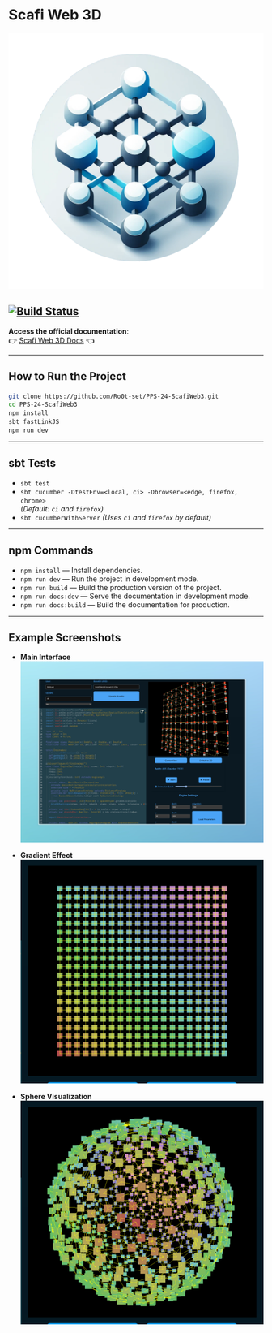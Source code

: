 # Scafi Web 3D

![logo](docs/src/img/logo.png)



[![Build Status](https://img.shields.io/github/actions/workflow/status/Ro0t-set/PPS-24-ScafiWeb3/pages.yml?branch=dev)](https://github.com/Ro0t-set/PPS-24-ScafiWeb3/actions/workflows/pages.yml)
---

**Access the official documentation**:  
👉 [Scafi Web 3D Docs](https://www.tommasopatriti.me/PPS-24-ScafiWeb3/) 👈

---

## How to Run the Project

```bash
git clone https://github.com/Ro0t-set/PPS-24-ScafiWeb3.git
cd PPS-24-ScafiWeb3
npm install
sbt fastLinkJS
npm run dev
```

---

## sbt Tests

- `sbt test`
- `sbt cucumber -DtestEnv=<local, ci> -Dbrowser=<edge, firefox, chrome>`  
  *(Default: `ci` and `firefox`)*
- `sbt cucumberWithServer` *(Uses `ci` and `firefox` by default)*

---

## npm Commands

- `npm install` — Install dependencies.
- `npm run dev` — Run the project in development mode.
- `npm run build` — Build the production version of the project.
- `npm run docs:dev` — Serve the documentation in development mode.
- `npm run docs:build` — Build the documentation for production.

---

## Example Screenshots

- **Main Interface**  
  ![Scafi3 screen](docs/src/img/screen.jpeg)

- **Gradient Effect**  
  ![Gradient Example](docs/src/img/gradient.png)

- **Sphere Visualization**  
  ![Sphere Example](docs/src/img/sphere.png)

